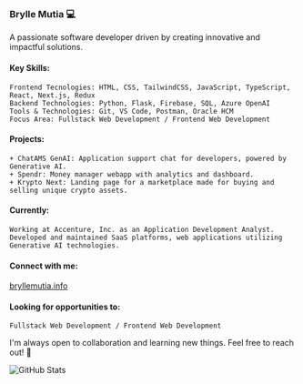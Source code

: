### Brylle Mutia 💻

A passionate software developer driven by creating innovative and impactful solutions.

#### Key Skills:

    Frontend Tecnologies: HTML, CSS, TailwindCSS, JavaScript, TypeScript, React, Next.js, Redux
    Backend Technologies: Python, Flask, Firebase, SQL, Azure OpenAI
    Tools & Technologies: Git, VS Code, Postman, Oracle HCM
    Focus Area: Fullstack Web Development / Frontend Web Development

#### Projects:

    + ChatAMS GenAI: Application support chat for developers, powered by Generative AI.  
    + Spendr: Money manager webapp with analytics and dashboard.
    + Krypto Next: Landing page for a marketplace made for buying and selling unique crypto assets. 

#### Currently:

    Working at Accenture, Inc. as an Application Development Analyst. 
    Developed and maintained SaaS platforms, web applications utilizing Generative AI technologies.

#### Connect with me:

[bryllemutia.info](https://www.bryllemutia.info)


#### Looking for opportunities to:

    Fullstack Web Development / Frontend Web Development

I'm always open to collaboration and learning new things. Feel free to reach out! 👋


![GitHub Stats](https://github-readme-streak-stats.herokuapp.com/?user=bryllemutia&theme=default&hide_border=true)

